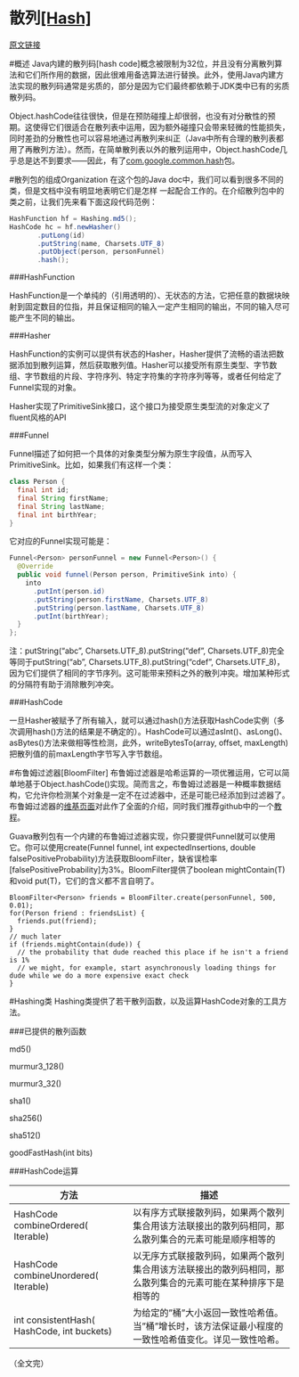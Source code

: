 散列[\[Hash\]](https://code.google.com/p/guava-libraries/wiki/HashingExplained)
========

[原文链接](http://code.google.com/p/guava-libraries/wiki/HashingExplained)

#概述
Java内建的散列码[hash code]概念被限制为32位，并且没有分离散列算法和它们所作用的数据，因此很难用备选算法进行替换。此外，使用Java内建方法实现的散列码通常是劣质的，部分是因为它们最终都依赖于JDK类中已有的劣质散列码。

Object.hashCode往往很快，但是在预防碰撞上却很弱，也没有对分散性的预期。这使得它们很适合在散列表中运用，因为额外碰撞只会带来轻微的性能损失，同时差劲的分散性也可以容易地通过再散列来纠正（Java中所有合理的散列表都用了再散列方法）。然而，在简单散列表以外的散列运用中，Object.hashCode几乎总是达不到要求——因此，有了[com.google.common.hash](http://docs.guava-libraries.googlecode.com/git-history/release/javadoc/com/google/common/hash/package-summary.html)包。

#散列包的组成Organization
在这个包的Java doc中，我们可以看到很多不同的类，但是文档中没有明显地表明它们是怎样 一起配合工作的。在介绍散列包中的类之前，让我们先来看下面这段代码范例：

```java
HashFunction hf = Hashing.md5();
HashCode hc = hf.newHasher()
       .putLong(id)
       .putString(name, Charsets.UTF_8)
       .putObject(person, personFunnel)
       .hash();
```

###HashFunction

HashFunction是一个单纯的（引用透明的）、无状态的方法，它把任意的数据块映射到固定数目的位指，并且保证相同的输入一定产生相同的输出，不同的输入尽可能产生不同的输出。

###Hasher

HashFunction的实例可以提供有状态的Hasher，Hasher提供了流畅的语法把数据添加到散列运算，然后获取散列值。Hasher可以接受所有原生类型、字节数组、字节数组的片段、字符序列、特定字符集的字符序列等等，或者任何给定了Funnel实现的对象。

Hasher实现了PrimitiveSink接口，这个接口为接受原生类型流的对象定义了fluent风格的API

###Funnel

Funnel描述了如何把一个具体的对象类型分解为原生字段值，从而写入PrimitiveSink。比如，如果我们有这样一个类：

```java
class Person {
  final int id;
  final String firstName;
  final String lastName;
  final int birthYear;
}
```

它对应的Funnel实现可能是：

```java
Funnel<Person> personFunnel = new Funnel<Person>() {
  @Override
  public void funnel(Person person, PrimitiveSink into) {
    into
      .putInt(person.id)
      .putString(person.firstName, Charsets.UTF_8)
      .putString(person.lastName, Charsets.UTF_8)
      .putInt(birthYear);
  }
};
```

注：putString(“abc”, Charsets.UTF_8).putString(“def”, Charsets.UTF_8)完全等同于putString(“ab”, Charsets.UTF_8).putString(“cdef”, Charsets.UTF_8)，因为它们提供了相同的字节序列。这可能带来预料之外的散列冲突。增加某种形式的分隔符有助于消除散列冲突。

###HashCode

一旦Hasher被赋予了所有输入，就可以通过hash()方法获取HashCode实例（多次调用hash()方法的结果是不确定的）。HashCode可以通过asInt()、asLong()、asBytes()方法来做相等性检测，此外，writeBytesTo(array, offset, maxLength)把散列值的前maxLength字节写入字节数组。

#布鲁姆过滤器[BloomFilter]
布鲁姆过滤器是哈希运算的一项优雅运用，它可以简单地基于Object.hashCode()实现。简而言之，布鲁姆过滤器是一种概率数据结构，它允许你检测某个对象是一定不在过滤器中，还是可能已经添加到过滤器了。布鲁姆过滤器的[维基页面](http://llimllib.github.com/bloomfilter-tutorial/)对此作了全面的介绍，同时我们推荐github中的一个[教程](http://llimllib.github.com/bloomfilter-tutorial/)。

Guava散列包有一个内建的布鲁姆过滤器实现，你只要提供Funnel就可以使用它。你可以使用create(Funnel funnel, int expectedInsertions, double falsePositiveProbability)方法获取BloomFilter<T>，缺省误检率[falsePositiveProbability]为3%。BloomFilter<T>提供了boolean mightContain(T) 和void put(T)，它们的含义都不言自明了。


```
BloomFilter<Person> friends = BloomFilter.create(personFunnel, 500, 0.01);
for(Person friend : friendsList) {
  friends.put(friend);
}
// much later
if (friends.mightContain(dude)) {
  // the probability that dude reached this place if he isn't a friend is 1%
  // we might, for example, start asynchronously loading things for dude while we do a more expensive exact check
}
```

#Hashing类
Hashing类提供了若干散列函数，以及运算HashCode对象的工具方法。

###已提供的散列函数

md5()

murmur3_128()

murmur3_32()

sha1()

sha256()

sha512()

goodFastHash(int bits)

###HashCode运算

方法 |	描述
---  | ---
HashCode combineOrdered( Iterable<HashCode>)        | 	以有序方式联接散列码，如果两个散列集合用该方法联接出的散列码相同，那么散列集合的元素可能是顺序相等的
HashCode   combineUnordered( Iterable<HashCode>)    | 	以无序方式联接散列码，如果两个散列集合用该方法联接出的散列码相同，那么散列集合的元素可能在某种排序下是相等的
int   consistentHash( HashCode, int buckets)        | 	为给定的”桶”大小返回一致性哈希值。当”桶”增长时，该方法保证最小程度的一致性哈希值变化。详见一致性哈希。

（全文完）
